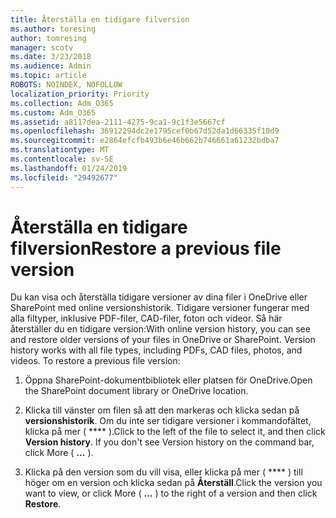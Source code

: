 ```yaml
---
title: Återställa en tidigare filversion
ms.author: toresing
author: tomresing
manager: scotv
ms.date: 3/23/2018
ms.audience: Admin
ms.topic: article
ROBOTS: NOINDEX, NOFOLLOW
localization_priority: Priority
ms.collection: Adm_O365
ms.custom: Adm_O365
ms.assetid: a8117dea-2111-4275-9ca1-9c1f3e5667cf
ms.openlocfilehash: 36912294dc2e1795cef0b67d52da1d66335f10d9
ms.sourcegitcommit: e2864efcfb493b6e46b662b746661a61232bdba7
ms.translationtype: MT
ms.contentlocale: sv-SE
ms.lasthandoff: 01/24/2019
ms.locfileid: "29492677"
---
```

# <a name="restore-a-previous-file-version"></a><span data-ttu-id="0f9b3-102">Återställa en tidigare filversion</span><span class="sxs-lookup"><span data-stu-id="0f9b3-102">Restore a previous file version</span></span>

<span data-ttu-id="0f9b3-p101">Du kan visa och återställa tidigare versioner av dina filer i OneDrive eller SharePoint med online versionshistorik. Tidigare versioner fungerar med alla filtyper, inklusive PDF-filer, CAD-filer, foton och videor. Så här återställer du en tidigare version:</span><span class="sxs-lookup"><span data-stu-id="0f9b3-p101">With online version history, you can see and restore older versions of your files in OneDrive or SharePoint. Version history works with all file types, including PDFs, CAD files, photos, and videos. To restore a previous file version:</span></span>
  
1. <span data-ttu-id="0f9b3-106">Öppna SharePoint-dokumentbibliotek eller platsen för OneDrive.</span><span class="sxs-lookup"><span data-stu-id="0f9b3-106">Open the SharePoint document library or OneDrive location.</span></span>
    
2. <span data-ttu-id="0f9b3-p102">Klicka till vänster om filen så att den markeras och klicka sedan på **versionshistorik**. Om du inte ser tidigare versioner i kommandofältet, klicka på mer ( \*\*\*\* ).</span><span class="sxs-lookup"><span data-stu-id="0f9b3-p102">Click to the left of the file to select it, and then click **Version history**. If you don't see Version history on the command bar, click More ( **...** ).</span></span> 
    
3. <span data-ttu-id="0f9b3-109">Klicka på den version som du vill visa, eller klicka på mer ( \*\*\*\* ) till höger om en version och klicka sedan på **Återställ**.</span><span class="sxs-lookup"><span data-stu-id="0f9b3-109">Click the version you want to view, or click More ( **...** ) to the right of a version and then click **Restore**.</span></span>
    

